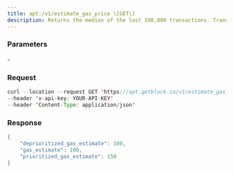```yaml
---
title: apt:/v1/estimate_gas_price \[GET\]
description: Returns the median of the last 100,000 transactions. Transactions with more gas are prioritized.
---
```


### Parameters


\-

### Request

``` java
curl --location --request GET 'https://apt.getblock.io/v1/estimate_gas_price?' 
--header 'x-api-key: YOUR-API-KEY' 
--header 'Content-Type: application/json' 
```

###  Response

``` java
{
    "deprioritized_gas_estimate": 100,
    "gas_estimate": 100,
    "prioritized_gas_estimate": 150
}
```

